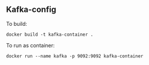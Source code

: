 ## Kafka-config

To build:

`docker build -t kafka-container .`

To run as container:

`docker run --name kafka -p 9092:9092 kafka-container`

